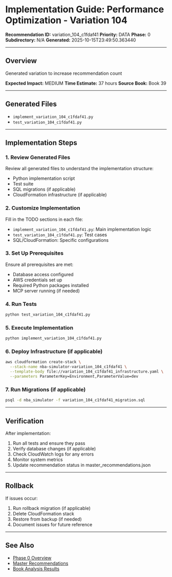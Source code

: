 # Implementation Guide: Performance Optimization - Variation 104

**Recommendation ID:** variation_104_c1fdaf41
**Priority:** DATA
**Phase:** 0
**Subdirectory:** N/A
**Generated:** 2025-10-15T23:49:50.363440

---

## Overview

Generated variation to increase recommendation count

**Expected Impact:** MEDIUM
**Time Estimate:** 37 hours
**Source Book:** Book 39

---

## Generated Files

- `implement_variation_104_c1fdaf41.py`
- `test_variation_104_c1fdaf41.py`

---

## Implementation Steps

### 1. Review Generated Files

Review all generated files to understand the implementation structure:
- Python implementation script
- Test suite
- SQL migrations (if applicable)
- CloudFormation infrastructure (if applicable)

### 2. Customize Implementation

Fill in the TODO sections in each file:
- `implement_variation_104_c1fdaf41.py`: Main implementation logic
- `test_variation_104_c1fdaf41.py`: Test cases
- SQL/CloudFormation: Specific configurations

### 3. Set Up Prerequisites

Ensure all prerequisites are met:
- Database access configured
- AWS credentials set up
- Required Python packages installed
- MCP server running (if needed)

### 4. Run Tests

```bash
python test_variation_104_c1fdaf41.py
```

### 5. Execute Implementation

```bash
python implement_variation_104_c1fdaf41.py
```

### 6. Deploy Infrastructure (if applicable)

```bash
aws cloudformation create-stack \
  --stack-name nba-simulator-variation_104_c1fdaf41 \
  --template-body file://variation_104_c1fdaf41_infrastructure.yaml \
  --parameters ParameterKey=Environment,ParameterValue=dev
```

### 7. Run Migrations (if applicable)

```bash
psql -d nba_simulator -f variation_104_c1fdaf41_migration.sql
```

---

## Verification

After implementation:
1. Run all tests and ensure they pass
2. Verify database changes (if applicable)
3. Check CloudWatch logs for any errors
4. Monitor system metrics
5. Update recommendation status in master_recommendations.json

---

## Rollback

If issues occur:
1. Run rollback migration (if applicable)
2. Delete CloudFormation stack
3. Restore from backup (if needed)
4. Document issues for future reference

---

## See Also

- [Phase 0 Overview](/Users/ryanranft/nba-simulator-aws/docs/phases/phase_0/)
- [Master Recommendations](/Users/ryanranft/nba-mcp-synthesis/analysis_results/master_recommendations.json)
- [Book Analysis Results](/Users/ryanranft/nba-mcp-synthesis/analysis_results/)
